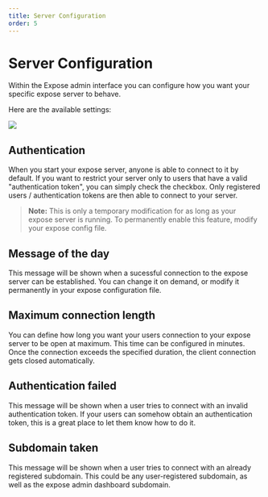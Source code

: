 ```yaml
---
title: Server Configuration
order: 5
---
```


# Server Configuration

Within the Expose admin interface you can configure how you want your specific expose server to behave.

Here are the available settings:

![](/img/expose_settings.png)

## Authentication

When you start your expose server, anyone is able to connect to it by default. If you want to restrict your server only to users that have a valid "authentication token", you can simply check the checkbox. Only registered users / authentication tokens are then able to connect to your server.

> **Note:** This is only a temporary modification for as long as your expose server is running. To permanently enable this feature, modify your expose config file.

## Message of the day

This message will be shown when a sucessful connection to the expose server can be established. You can change it on demand, or modify it permanently in your expose configuration file.

## Maximum connection length

You can define how long you want your users connection to your expose server to be open at maximum. This time can be configured in minutes. Once the connection exceeds the specified duration, the client connection gets closed automatically.

## Authentication failed

This message will be shown when a user tries to connect with an invalid authentication token. If your users can somehow obtain an authentication token, this is a great place to let them know how to do it.

## Subdomain taken

This message will be shown when a user tries to connect with an already registered subdomain. This could be any user-registered subdomain, as well as the expose admin dashboard subdomain.
